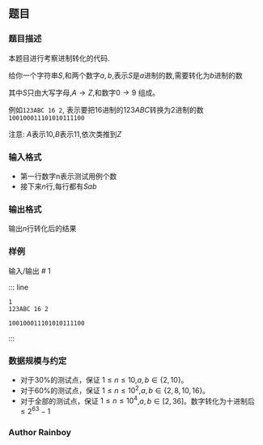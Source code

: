 ## 题目

### 题目描述

本题目进行考察进制转化的代码.

给你一个字符串$S$,和两个数字$a,b$,表示$S$是$a$进制的数,需要转化为$b$进制的数


其中$S$只由大写字母,$A \to Z$,和数字$0 \to 9$ 组成。


例如`123ABC 16 2`, 表示要把$16$进制的$123ABC$转换为$2$进制的数`100100011101010111100`

注意: $A$表示$10$,$B$表示$11$,依次类推到$Z$
 

### 输入格式

- 第一行数字n表示测试用例个数
- 接下来$n$行,每行都有$S a b$

### 输出格式

输出$n$行转化后的结果

### 样例


输入/输出 # 1

::: line

```
1
123ABC 16 2
```

```
100100011101010111100
```
:::


### 数据规模与约定

- 对于$30\%$的测试点，保证 $1 \leq n \leq 10$,$a,b \in \{2,10\}$。
- 对于$60\%$的测试点，保证 $1 \leq n \leq 10^2$,$a,b \in \{2,8,10,16\}$。
- 对于全部的测试点，保证 $1 \leq n \leq 10^4$,$a,b \in [2,36]$。数字转化为十进制后$\leqslant 2^{63}-1$


### Author Rainboy

